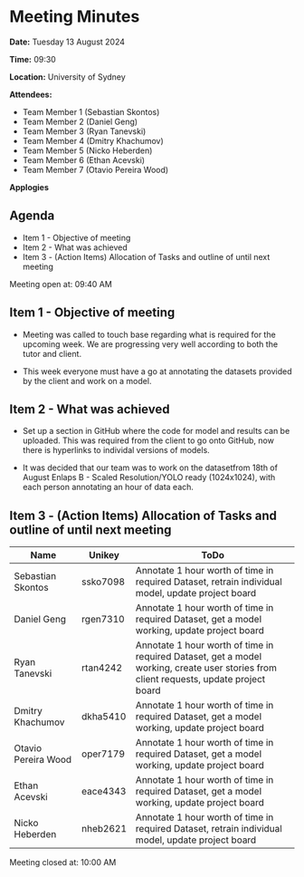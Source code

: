 # Meeting Minutes

**Date:** Tuesday 13 August 2024

**Time:** 09:30 

**Location:** University of Sydney

**Attendees:**

* Team Member 1 (Sebastian Skontos)
* Team Member 2 (Daniel Geng)
* Team Member 3 (Ryan Tanevski)
* Team Member 4 (Dmitry Khachumov)
* Team Member 5 (Nicko Heberden)
* Team Member 6 (Ethan Acevski)
* Team Member 7 (Otavio Pereira Wood)


**Applogies**


## Agenda

* Item 1 - Objective of meeting
* Item 2 - What was achieved
* Item 3 - (Action Items) Allocation of Tasks and outline of until next meeting

Meeting open at: 09:40 AM

## Item 1 - Objective of meeting

* Meeting was called to touch base regarding what is required for the upcoming week. We are progressing very well according to both the tutor and client.

* This week everyone must have a go at annotating the datasets provided by the client and work on a model. 


## Item 2 - What was achieved

* Set up a section in GitHub where the code for model and results can be uploaded. This was required from the client to go onto GitHub, now there is hyperlinks to individal versions of models.

* It was decided that our team was to work on the datasetfrom 18th of August Enlaps B - Scaled Resolution/YOLO ready (1024x1024), with each person annotating an hour of data each.


## Item 3 - (Action Items) Allocation of Tasks and outline of until next meeting

| Name | Unikey | ToDo |
|--|--|--|
| Sebastian Skontos | ssko7098 | Annotate 1 hour worth of time in required Dataset, retrain individual model, update project board |
| Daniel Geng | rgen7310 | Annotate 1 hour worth of time in required Dataset, get a model working, update project board |
| Ryan Tanevski | rtan4242 | Annotate 1 hour worth of time in required Dataset, get a model working, create user stories from client requests, update project board|
| Dmitry Khachumov | dkha5410 | Annotate 1 hour worth of time in required Dataset, get a model working, update project board |
| Otavio Pereira Wood | oper7179 | Annotate 1 hour worth of time in required Dataset, get a model working, update project board |
| Ethan Acevski | eace4343 | Annotate 1 hour worth of time in required Dataset, get a model working, update project board |
| Nicko Heberden | nheb2621 | Annotate 1 hour worth of time in required Dataset, retrain individual model, update project board |

Meeting closed at:  10:00 AM
